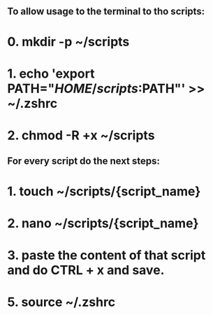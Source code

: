 ## To allow usage to the terminal to tho scripts:

# 0. mkdir -p ~/scripts

# 1. echo 'export PATH="$HOME/scripts:$PATH"' >> ~/.zshrc

# 2. chmod -R +x ~/scripts

## For every script do the next steps:

# 1. touch ~/scripts/{script_name}

# 2. nano ~/scripts/{script_name}

# 3. paste the content of that script and do CTRL + x and save.

# 5. source ~/.zshrc
